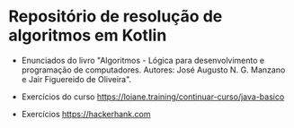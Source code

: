# Repositório de resolução de algoritmos em Kotlin

* Enunciados do livro "Algoritmos - Lógica para desenvolvimento e programação de computadores. 
Autores: José Augusto N. G. Manzano e Jair Figuereido de Oliveira".

* Exercícios do curso https://loiane.training/continuar-curso/java-basico

* Exercícios https://hackerhank.com

